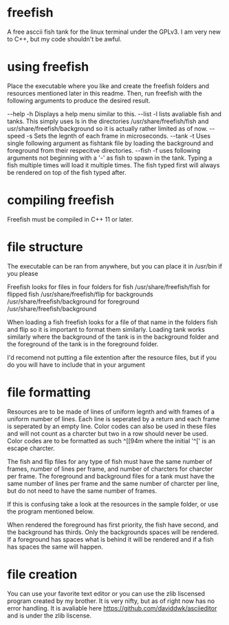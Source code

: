 # freefish
A free asccii fish tank for the linux terminal under the GPLv3. I am very new to C++, but my code shouldn't be awful.

# using freefish
Place the executable where you like and create the freefish folders and resources mentioned later in this readme. Then, run freefish with the following arguments to produce the desired result.

--help    -h  Displays a help menu similar to this.
--list    -l  lists avaliable fish and tanks. This simply uses ls in the directories /usr/share/freefish/fish and usr/share/freefish/background so it is actually rather limited as of now.
--speed   -s  Sets the legnth of each frame in microseconds.
--tank    -t  Uses single following argument as fishtank file by loading the background and foreground from their respecitve directories.
--fish    -f  uses following arguments not beginning with a '-' as fish to spawn in the tank. Typing a fish multiple times will load it multiple times. The fish typed first will always be rendered on top of the fish typed after.

# compiling freefish
Freefish must be compiled in C++ 11 or later.

# file structure
The executable can be ran from anywhere, but you can place it in /usr/bin if you please

Freefish looks for files in four folders
for fish /usr/share/freefish/fish
for flipped fish /usr/share/freefish/flip
for backgrounds /usr/share/freefish/background
for foreground /usr/share/freefish/background

When loading a fish freefish looks for a file of that name in the folders fish and flip so it is important to format them similarly. Loading tank works similarly where the background of the tank is in the background folder and the foreground of the tank is in the foreground folder.

I'd recomend not putting a file extention after the resource files, but if you do you will have to include that in your argument

# file formatting
Resources are to be made of lines of uniform legnth and with frames of a uniform number of lines. Each line is seperated by a return and each frame is seperated by an empty line. Color codes can also be used in these files and will not count as a charcter but two in a row should never be used. Color codes are to be formatted as such ^[[94m where the initial '^[' is an escape charcter.

The fish and flip files for any type of fish must have the same number of frames, number of lines per frame, and number of charcters for charcter per frame. The foreground and background files for a tank must have the same number of lines per frame and the same number of charcter per line, but do not need to have the same number of frames.

If this is confusing take a look at the resources in the sample folder, or use the program mentioned below.

When rendered the foreground has first priority, the fish have second, and the background has thirds. Only the backgrounds spaces will be rendered. If a foreground has spaces what is behind it will be rendered and if a fish has spaces the same will happen.

# file creation
You can use your favorite text editor or you can use the zlib liscensed program created by my brother. It is very nifty, but as of right now has no error handling. It is avaliable here https://github.com/daviddwk/asciieditor and is under the zlib liscense.

